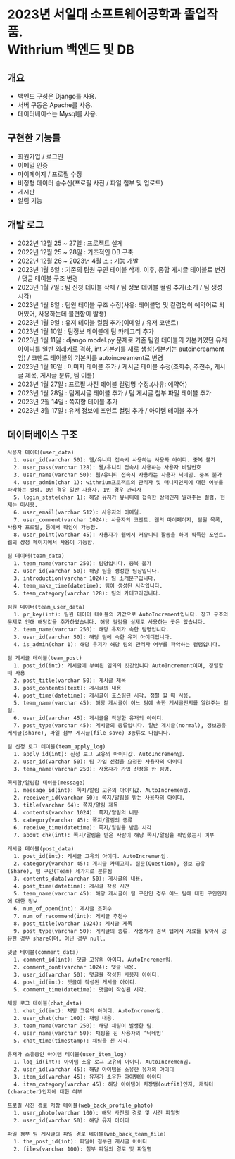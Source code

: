 # 2023년 서일대 소프트웨어공학과 졸업작품. <br /> Withrium 백엔드 및 DB

## 개요
- 백엔드 구성은 Django를 사용.
- 서버 구동은 Apache를 사용.
- 데이터베이스는 Mysql를 사용.

## 구현한 기능들
- 회원가입 / 로그인
- 이메일 인증
- 마이페이지 / 프로필 수정
- 비정형 데이터 송수신(프로필 사진 / 파일 첨부 및 업로드)
- 게시판
- 알림 기능

## 개발 로그
- 2022년 12월 25 ~ 27일 : 프로젝트 설계
- 2022년 12월 25 ~ 28일 : 기초적인 DB 구축
- 2022년 12월 26 ~ 2023년 4월 초 : 기능 개발
- 2023년 1월 6일 : 기존의 팀원 구인 테이블 삭제. 이후, 종합 게시글 테이블로 변경 / 댓글 테이블 구조 변경
- 2023년 1월 7일 : 팀 신청 테이블 삭제 / 팀 정보 테이블 컬럼 추가(소개 / 팀 생성 시각)
- 2023년 1월 8일 : 팀원 테이블 구조 수정(사유: 테이블명 및 컬럼명이 예약어로 되어있어, 사용하는데 불편함이 발생)
- 2023년 1월 9일 : 유저 테이블 컬럼 추가(이메일 / 유저 코맨트)
- 2023년 1월 10일 : 팀정보 테이블에 팀 카테고리 추가
- 2023년 1월 11일 : django model.py 문제로 기존 팀원 테이블의 기본키였던 유저 아이디를 일반 외래키로 격하, int 기본키를 새로 생성(기본키는 autoincreament임) / 코맨트 테이블의 기본키를 autoincreament로 변경
- 2023년 1월 16일 : 이미지 테이블 추가 / 게시글 테이블 수정(조회수, 추천수, 게시글 제목, 게시글 분류, 팀 이름)
- 2023년 1월 27일 : 프로필 사진 테이블 컬럼명 수정.(사유: 예약어)
- 2023년 1월 28일 : 팀게시글 테이블 추가 / 팀 게시글 첨부 파일 테이블 추가
- 2023년 2월 14일 : 쪽지함 테이블 추가
- 2023년 3월 17일 : 유저 정보에 포인트 컬럼 추가 / 아이템 테이블 추가

## 데이터베이스 구조
    사용자 데이터(user_data)
      1. user_id(varchar 50): 웹/유니티 접속시 사용하는 사용자 아이디. 중복 불가
      2. user_pass(varchar 128): 웹/유니티 접속시 사용하는 사용자 비밀번호
      3. user_name(varchar 50): 웹/유니티 접속시 사용하는 사용자 닉네임. 중복 불가
      4. user_admin(char 1): withrium프로잭트의 관리자 및 매니저인지에 대한 여부를 파악하는 컬럼. 0인 경우 일반 사용자. 1인 경우 관리자
      5. login_state(char 1): 해당 유저가 유니티에 접속한 상태인지 알려주는 컬럼. 현재는 미사용.
      6. user_email(varchar 512): 사용자의 이메일.
      7. user_comment(varchar 1024): 사용자의 코맨트. 웹의 마이페이지, 팀원 목록, 사용자 프로필, 등에서 확인이 가능함.
      8. user_point(varchar 45): 사용자가 웹에서 커뮤니티 활동을 하며 획득한 포인트. 웹의 상정 페이지에서 사용이 가능함.

    팀 데이터(team_data)
      1. team_name(varchar 250): 팀명입니다. 중복 불가
      2. user_id(varchar 50): 해당 팀을 생성한 팀장입니다.
      3. introduction(varchar 1024): 팀 소개문구입니다.
      4. team_make_time(datetime): 팀이 생성된 시각입니다.
      5. team_category(varchar 128): 팀의 카테고리입니다.

    팀원 데이터(team_user_data)
      1. pr_key(int): 팀원 데이터 테이블의 키값으로 AutoIncrement입니다. 장고 구조의 문제로 인해 해당값을 추가하였습니다. 해당 컬럼을 실제로 사용하는 곳은 없습니다.
      2. team_name(varchar 250): 해당 유저가 속한 팀명입니다.
      3. user_id(varchar 50): 해당 팀에 속한 유저 아이디입니다.
      4. is_admin(char 1): 해당 유저가 해당 팀의 관리자 여부를 파악하는 컬럼입니다.

    팀 게시글 테이블(team_post)
      1. post_id(int): 게시글에 부여된 임의의 킷값입니다 AutoIncrement이며, 정렬할 때 사용
      2. post_title(varchar 50): 게시글 제목
      3. post_contents(text): 게시글의 내용
      4. post_time(datetime): 게시글이 포스팅된 시각. 정렬 할 때 사용.
      5. team_name(varchar 45): 해당 게시글이 어느 팀에 속한 게시글인지를 알려주는 컬럼.
      6. user_id(varchar 45): 게시글을 작성한 유저의 아이디.
      7. post_type(varchar 45): 게시글의 종류입니다. 일반 게시글(normal), 정보공유 게시글(share), 파일 첨부 게시글(file_save) 3종류로 나뉩니다.

    팀 신청 로그 테이블(team_apply_log)
      1. apply_id(int): 신청 로그 고유의 아이디값. AutoIncremen임.
      2. user_id(varchar 50): 팀 가입 신청을 요청한 사용자의 아이디
      3. tema_name(varchar 250): 사용자가 가입 신청을 한 팀명.

    쪽지함/알림함 테이블(message)
      1. message_id(int): 쪽지/알림 고유의 아이디값. AutoIncremen임.
      2. receiver_id(varchar 50): 쪽지/알림을 받는 사용자의 아이디.
      3. title(varchar 64): 쪽지/알림 제목
      4. contents(varchar 1024): 쪽지/알림의 내용
      5. category(varchar 45): 쪽지/알림의 종류
      6. receive_time(datetime): 쪽지/알림을 받은 시각
      7. about_chk(int): 쪽지/알림을 받은 사람이 해당 쪽지/알림을 확인했는지 여부

    게시글 테이블(post_data)
      1. post_id(int): 게시글 고유의 아이디. AutoIncremen임.
      2. category(varchar 45): 게시글 카테고리. 질문(Question), 정보 공유(Share), 팀 구인(Team) 세가지로 분류됨
      3. contents_data(varchar 50): 게시글의 내용.
      4. post_time(datetime): 게시글 작성 시간
      5. team_name(varchar 45): 해당 게시글이 팀 구인인 경우 어느 팀에 대한 구인인지에 대한 정보
      6. num_of_open(int): 게시글 조회수
      7. num_of_recommend(int): 게시글 추천수
      8. post_title(varchar 1024): 게시글 제목
      9. post_type(varchar 50): 게시글의 종류. 사용자가 검색 탭에서 자료를 찾아서 공유한 경우 share이며, 아닌 경우 null.

    댓글 테이블(comment_data)
      1. comment_id(int): 댓글 고유의 아이디. AutoIncremen임.
      2. comment_cont(varchar 1024): 댓글 내용.
      3. user_id(varchar 50): 댓글을 작성한 사용자 아이디.
      4. post_id(int): 댓글이 작성된 게시글 아이디.
      5. comment_time(datetime): 댓글이 작성된 시각.

    채팅 로그 테이블(chat_data)
      1. chat_id(int): 채팅 고유의 아이디. AutoIncremen임.
      2. user_chat(char 100): 채팅 내용.
      3. team_name(varchar 250): 해당 채팅이 발생한 팀.
      4. user_name(varchar 50): 채팅을 친 사용자의 ‘닉네임’
      5. chat_time(timestamp): 채팅을 친 시각.

    유저가 소유중인 아이템 테이블(user_item_log)
      1. log_id(int): 아이탬 소유 로그 고유의 아이디. AutoIncremen임.
      2. user_id(varchar 45): 해당 아이탬을 소유한 유저의 아이디
      3. item_id(varchar 45): 유저가 소유한 아이탬의 아이디
      4. item_category(varchar 45): 해당 아이탬이 치장탬(outfit)인지, 캐릭터(character)인지에 대한 여부

    프로필 사진 경로 저장 테이블(web_back_profile_photo)
      1. user_photo(varchar 100): 해당 사진의 경로 및 사진 파일명
      2. user_id(varchar 50): 해당 유저 아이디
    
    파일 첨부 팀 게시글의 파일 경로 테이블(web_back_team_file)
      1. the_post_id(int): 파일이 첨부된 게시글 아이디
      2. files(varchar 100): 첨부 파일의 경로 및 파일명
